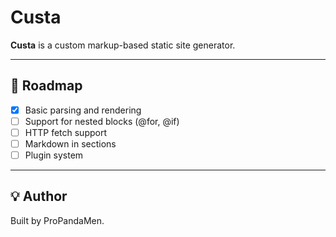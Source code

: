 # Custa

**Custa** is a custom markup-based static site generator.

---

## 📌 Roadmap

- [x] Basic parsing and rendering
- [ ] Support for nested blocks (@for, @if)
- [ ] HTTP fetch support
- [ ] Markdown in sections
- [ ] Plugin system

---

## 💡 Author

Built by ProPandaMen.
